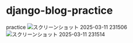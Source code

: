 # django-blog-practice
practice
![スクリーンショット 2025-03-11 231506](https://github.com/user-attachments/assets/fb709b42-5205-4def-bba7-269e17ff89bc)
![スクリーンショット 2025-03-11 231514](https://github.com/user-attachments/assets/8826393e-cd08-4293-8b48-818ec920c6cf)
